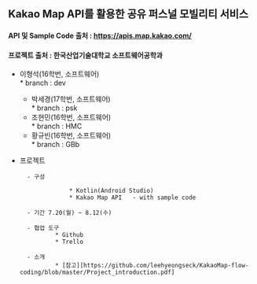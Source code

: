 ## Kakao Map API를 활용한 공유 퍼스널 모빌리티 서비스   
#### API 및 Sample Code 출처 : https://apis.map.kakao.com/
#### 프로젝트 출처 : 한국산업기술대학교 소프트웨어공학과 

- 이형석(16학번, 소프트웨어)   
		* branch : dev   

	- 박세경(17학번, 소프트웨어)   
				* branch : psk
	- 조현민(16학번, 소프트웨어)   
				* branch : HMC
	- 황규빈(16학번, 소프트웨어)   
				* branch : GBb


* 프로젝트   

		- 구성   

					* Kotlin(Android Studio)   
					* Kakao Map API   - with sample code   

		- 기간 7.20(월) ~ 8.12(수)   

		- 협업 도구   
				* Github   
				* Trello   
		
		- 소개   
				* [참고][https://github.com/leehyeongseck/KakaoMap-flow-coding/blob/master/Project_introduction.pdf]
